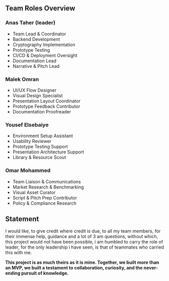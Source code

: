 ## Team Roles Overview

### Anas Taher (leader)
- Team Lead & Coordinator
- Backend Development
- Cryptography Implementation
- Prototype Testing
- CI/CD & Deployment Oversight
- Documentation Lead
- Narrative & Pitch Lead

### Malek Omran
- UI/UX Flow Designer
- Visual Design Specialist
- Presentation Layout Coordinator
- Prototype Feedback Contributor
- Documentation Proofreader

### Yousef Elsebaiye
- Environment Setup Assistant
- Usability Reviewer
- Prototype Testing Support
- Presentation Architecture Support
- Library & Resource Scout

### Omar Mohammed
- Team Liaison & Communications
- Market Research & Benchmarking
- Visual Asset Curator
- Script & Pitch Prep Contributor
- Policy & Compliance Research


## Statement 

I would like, to give credit where credit is due, to all my team members, for their
immense help, guidance and a lot of 3 am questions, without which, this project would not have been possible, i am humbled to carry the role of leader, for the only leadership i have seen, is that of teammates who carried this with me. 

**This project is as much theirs as it is mine. Together, we built more than an MVP, we built a testament to collaboration, curiosity, and the never-ending pursuit of knowledge.**
